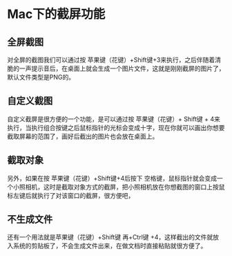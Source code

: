 # Mac下的截屏功能

## 全屏截图
对全屏的截图我们可以通过按 苹果键（花键）+Shift键+3来执行，之后伴随着清脆的一声提示音后，在桌面上就会生成一个图片文件，这就是刚刚截屏的图片了，默认文件类型是PNG的。 　　

## 自定义截图
自定义截屏是很方便的一个功能，是可以通过按 苹果键（花键）+ Shift键 + 4来执行，当执行组合按键之后鼠标指针的光标会变成十字，现在你就可以画出你想要截取屏幕的范围了，画好后截出的图片也会放在桌面上。

## 截取对象
另外，如果在按 苹果键（花键）+Shift键+4后按下 空格键，鼠标指针就会变成一个小照相机，这时是截取对象方式的截屏，把小照相机放在你想截图的窗口上按鼠标左键后就执行了对该窗口的截屏，很方便吧，

## 不生成文件
还有一个用法就是苹果键（花键）+Shift键 再+Ctrl键 +4，这样截出的文件就放入系统的剪贴板了，不会生成文件出来，在做文档时直接粘贴就很方便了。
